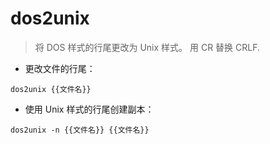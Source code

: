 # dos2unix

> 将 DOS 样式的行尾更改为 Unix 样式。
> 用 CR 替换 CRLF.

- 更改文件的行尾：

`dos2unix {{文件名}}`

- 使用 Unix 样式的行尾创建副本：

`dos2unix -n {{文件名}} {{文件名}}`
